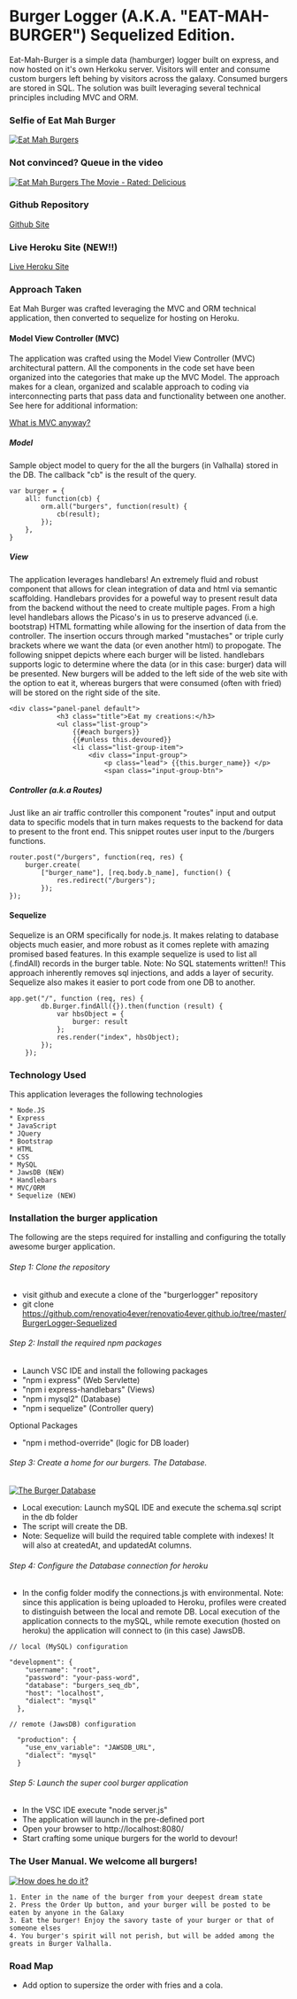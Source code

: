 # Burger Logger (A.K.A. "EAT-MAH-BURGER") Sequelized Edition.

Eat-Mah-Burger is a simple data (hamburger) logger built on express, and now hosted on it's own Herkoku server. Visitors will enter and consume custom burgers left behing by visitors across the galaxy. Consumed burgers are stored in SQL. The solution was built leveraging several technical principles including MVC and ORM.

### Selfie of Eat Mah Burger

[![Eat Mah Burgers](http://i64.tinypic.com/m7vzow.jpg)](https://eatdaburger-redux.herokuapp.com/)

### Not convinced? Queue in the video

[![Eat Mah Burgers The Movie - Rated: Delicious](./public/assets/img/mahburgervid.gif)](https://github.com/renovatio4ever/renovatio4ever.github.io/tree/master/BurgerLogger-Sequelized)

### Github Repository

[Github Site](https://github.com/renovatio4ever/renovatio4ever.github.io/tree/master/BurgerLogger-Sequelized)

### Live Heroku Site (NEW!!)

[Live Heroku Site](https://eatdaburger-redux.herokuapp.com/)

### Approach Taken

Eat Mah Burger was crafted leveraging the MVC and ORM technical application, then converted to sequelize for hosting on Heroku.

#### Model View Controller (MVC)

The application was crafted using the Model View Controller (MVC) architectural pattern. All the components in the code set have been organized into the categories that make up the MVC Model. The approach makes for a clean, organized and scalable approach to coding via interconnecting parts that pass data and functionality between one another. See here for additional information: 

[What is MVC anyway?](https://en.wikipedia.org/wiki/Model%E2%80%93view%E2%80%93controller)

##### Model

Sample object model to query for the all the burgers (in Valhalla) stored in the DB. The callback "cb" is the result of the query.

```
var burger = {
    all: function(cb) {
        orm.all("burgers", function(result) {
            cb(result);
        });
    },
}
```

##### View

The application leverages handlebars! An extremely fluid and robust component that allows for clean integration of data and html via semantic scaffolding. Handlebars provides for a poweful way to present result data from the backend without the need to create multiple pages. From a high level handlebars allows the Picaso's in us to preserve advanced (i.e. bootstrap) HTML formatting while allowing for the insertion of data from the controller. The insertion occurs through marked "mustaches" or triple curly brackets where we want the data (or even another html) to propogate. The following snippet depicts where each burger will be listed. handlebars supports logic to determine where the data (or in this case: burger) data will be presented. New burgers will be added to the left side of the web site with the option to eat it, whereas burgers that were consumed (often with fried) will be stored on the right side of the site.

```
<div class="panel-panel default">
			<h3 class="title">Eat my creations:</h3>
			<ul class="list-group">
				{{#each burgers}}
				{{#unless this.devoured}}
				<li class="list-group-item">
					<div class="input-group">
						<p class="lead"> {{this.burger_name}} </p>
						<span class="input-group-btn">
```


##### Controller (a.k.a Routes)

Just like an air traffic controller this component "routes" input and output data to specific models that in turn makes requests to the backend for data to present to the front end. This snippet routes user input to the /burgers functions.

```
router.post("/burgers", function(req, res) {
    burger.create(
        ["burger_name"], [req.body.b_name], function() {
            res.redirect("/burgers");
        });
});
```

#### Sequelize

Sequelize is an ORM specifically for node.js. It makes relating to database objects much easier, and more robust as it comes replete with amazing promised based features. In this example sequelize is used to list all (.findAll) records in the burger table. Note: No SQL statements written!! This approach inherently removes sql injections, and adds a layer of security. Sequelize also makes it easier to port code from one DB to another.

```
app.get("/", function (req, res) {
        db.Burger.findAll({}).then(function (result) {
            var hbsObject = {
                burger: result
            };
            res.render("index", hbsObject);
        });
    });
```

### Technology Used

This application leverages the following technologies

```
* Node.JS
* Express
* JavaScript
* JQuery
* Bootstrap
* HTML
* CSS
* MySQL
* JawsDB (NEW)
* Handlebars
* MVC/ORM
* Sequelize (NEW)
```

### Installation the burger application

The following are the steps required for installing and configuring the totally awesome burger application.

###### Step 1: Clone the repository

- visit github and execute a clone of the "burgerlogger" repository
- git clone https://github.com/renovatio4ever/renovatio4ever.github.io/tree/master/BurgerLogger-Sequelized

###### Step 2: Install the required npm packages

- Launch VSC IDE and install the following packages
- "npm i express" (Web Servlette)
- "npm i express-handlebars" (Views)
- "npm i mysql2" (Database)
- "npm i sequelize" (Controller query)

Optional Packages

- "npm i method-override" (logic for DB loader)

###### Step 3: Create a home for our burgers. The Database.

[![The Burger Database](http://i64.tinypic.com/t9ie0h.jpg)](https://github.com/renovatio4ever/renovatio4ever.github.io/tree/master/BurgerLogger-Sequelized/)

- Local execution: Launch mySQL IDE and execute the schema.sql script in the db folder
- The script will create the DB.
- Note: Sequelize will build the required table complete with indexes! It will also at createdAt, and updatedAt columns.

###### Step 4: Configure the Database connection for heroku

- In the config folder modify the connections.js with environmental. Note: since this application is being uploaded to Heroku, profiles were created to distinguish between the local and remote DB. Local execution of the application connects to the mySQL, while remote execution (hosted on heroku) the application will connect to (in this case) JawsDB.

```
// local (MySQL) configuration

"development": {
    "username": "root",
    "password": "your-pass-word",
    "database": "burgers_seq_db",
    "host": "localhost",
    "dialect": "mysql"
  },

// remote (JawsDB) configuration

  "production": {
    "use_env_variable": "JAWSDB_URL",
    "dialect": "mysql"
  }
```

###### Step 5: Launch the super cool burger application

- In the VSC IDE execute "node server.js"
- The application will launch in the pre-defined port
- Open your browser to http://localhost:8080/
- Start crafting some unique burgers for the world to devour!

### The User Manual. We welcome all burgers!

[![How does he do it?](http://i68.tinypic.com/2zsa3j5.jpg)](https://github.com/renovatio4ever/renovatio4ever.github.io/tree/master/BurgerLogger-Sequelized/)

```
1. Enter in the name of the burger from your deepest dream state
2. Press the Order Up button, and your burger will be posted to be eaten by anyone in the Galaxy
3. Eat the burger! Enjoy the savory taste of your burger or that of someone elses
4. You burger's spirit will not perish, but will be added among the greats in Burger Valhalla.
```

### Road Map

- Add option to supersize the order with fries and a cola.
